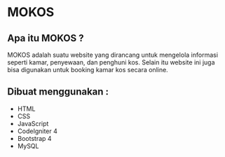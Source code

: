 # MOKOS

## Apa itu MOKOS ?

MOKOS adalah suatu website yang dirancang untuk mengelola informasi seperti kamar, penyewaan, dan penghuni kos. Selain itu website ini juga bisa digunakan untuk booking kamar kos secara online.

## Dibuat menggunakan :

- HTML
- CSS
- JavaScript
- CodeIgniter 4
- Bootstrap 4
- MySQL
